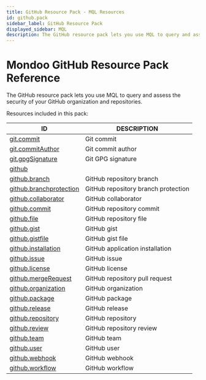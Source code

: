 ```yaml
---
title: GitHub Resource Pack - MQL Resources
id: github.pack
sidebar_label: GitHub Resource Pack
displayed_sidebar: MQL
description: The GitHub resource pack lets you use MQL to query and assess the security of your GitHub organization and repositories.
---
```


# Mondoo GitHub Resource Pack Reference

The GitHub resource pack lets you use MQL to query and assess the security of your GitHub organization and repositories.

Resources included in this pack:

| ID                                                    | DESCRIPTION                         |
| ----------------------------------------------------- | ----------------------------------- |
| [git.commit](git.commit.md)                           | Git commit                          |
| [git.commitAuthor](git.commitauthor.md)               | Git commit author                   |
| [git.gpgSignature](git.gpgsignature.md)               | Git GPG signature                   |
| [github](github.md)                                   |                                     |
| [github.branch](github.branch.md)                     | GitHub repository branch            |
| [github.branchprotection](github.branchprotection.md) | GitHub repository branch protection |
| [github.collaborator](github.collaborator.md)         | GitHub collaborator                 |
| [github.commit](github.commit.md)                     | GitHub repository commit            |
| [github.file](github.file.md)                         | GitHub repository file              |
| [github.gist](github.gist.md)                         | GitHub gist                         |
| [github.gistfile](github.gistfile.md)                 | GitHub gist file                    |
| [github.installation](github.installation.md)         | GitHub application installation     |
| [github.issue](github.issue.md)                       | GitHub issue                        |
| [github.license](github.license.md)                   | GitHub license                      |
| [github.mergeRequest](github.mergerequest.md)         | GitHub repository pull request      |
| [github.organization](github.organization.md)         | GitHub organization                 |
| [github.package](github.package.md)                   | GitHub package                      |
| [github.release](github.release.md)                   | GitHub release                      |
| [github.repository](github.repository.md)             | GitHub repository                   |
| [github.review](github.review.md)                     | GitHub repository review            |
| [github.team](github.team.md)                         | GitHub team                         |
| [github.user](github.user.md)                         | GitHub user                         |
| [github.webhook](github.webhook.md)                   | GitHub webhook                      |
| [github.workflow](github.workflow.md)                 | GitHub workflow                     |
